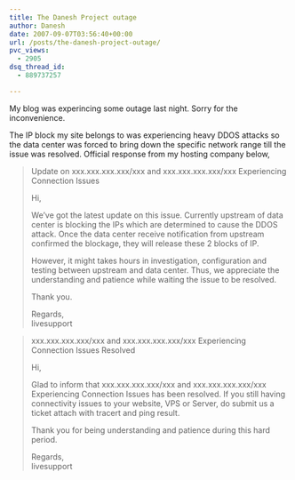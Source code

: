 ```yaml
---
title: The Danesh Project outage
author: Danesh
date: 2007-09-07T03:56:40+00:00
url: /posts/the-danesh-project-outage/
pvc_views:
  - 2905
dsq_thread_id:
  - 889737257

---
```

My blog was experincing some outage last night. Sorry for the inconvenience.

The IP block my site belongs to was experiencing heavy DDOS attacks so the data center was forced to bring down the specific network range till the issue was resolved. Official response from my hosting company below,

>  <span class="mediumtext">Update on </span><span class="mediumtext">xxx.xxx.xxx.xxx/xxx</span> <span class="mediumtext">and </span><span class="mediumtext">xxx.xxx.xxx.xxx/xxx</span> <span class="mediumtext">Experiencing Connection Issues</span>
> 
> Hi,
> 
> We&#8217;ve got the latest update on this issue. Currently upstream of data center is blocking the IPs which are determined to cause the DDOS attack. Once the data center receive notification from upstream confirmed the blockage, they will release these 2 blocks of IP.
> 
> However, it might takes hours in investigation, configuration and testing between upstream and data center. Thus, we appreciate the understanding and patience while waiting the issue to be resolved.
> 
> Thank you.
> 
> Regards,  
> livesupport

> <span class="mediumtext">xxx.xxx.xxx.xxx/xxx and xxx.xxx.xxx.xxx/xxx Experiencing Connection Issues Resolved</span>
> 
> Hi,
> 
> Glad to inform that <span class="mediumtext">xxx.xxx.xxx.xxx/xxx</span> <span class="mediumtext">and </span><span class="mediumtext">xxx.xxx.xxx.xxx/xxx</span> <span class="mediumtext">Experiencing Connection Issues has been resolved. If you still having connectivity issues to your website, VPS or Server, do submit us a ticket attach with tracert and ping result.</span>
> 
> Thank you for being understanding and patience during this hard period.
> 
> Regards,  
> livesupport